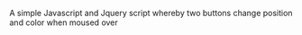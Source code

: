 A simple Javascript and Jquery script whereby two buttons change position and color when moused over